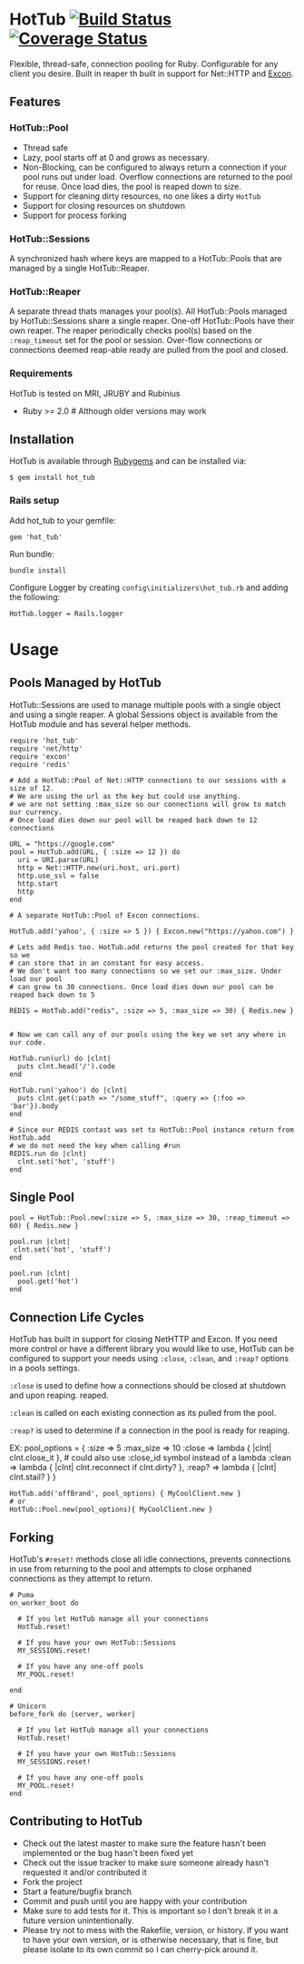 # HotTub [![Build Status](https://travis-ci.org/JoshMcKin/hot_tub.png?branch=master)](https://travis-ci.org/JoshMcKin/hot_tub) [![Coverage Status](https://coveralls.io/repos/JoshMcKin/hot_tub/badge.png?branch=master)](https://coveralls.io/r/JoshMcKin/hot_tub)

Flexible, thread-safe, connection pooling for Ruby. Configurable for any client you desire. Built in reaper th built in support for Net::HTTP and [Excon](https://github.com/excon/excon).

## Features

### HotTub::Pool

* Thread safe
* Lazy, pool starts off at 0 and grows as necessary.
* Non-Blocking, can be configured to always return a connection if your pool runs out under load. Overflow connections are returned to the pool for reuse. Once load dies, the pool is reaped down to size.
* Support for cleaning dirty resources, no one likes a dirty `HotTub`
* Support for closing resources on shutdown
* Support for process forking


### HotTub::Sessions

A synchronized hash where keys are mapped to a HotTub::Pools that are managed by a single HotTub::Reaper.


### HotTub::Reaper

A separate thread thats manages your pool(s). All HotTub::Pools managed by HotTub::Sessions share a single reaper. One-off HotTub::Pools have their own reaper. The reaper periodically checks pool(s) based on the `:reap_timeout` set for the pool or session. Over-flow connections or connections deemed reap-able ready are pulled from the pool and closed.


### Requirements

HotTub is tested on MRI, JRUBY and Rubinius
* Ruby >= 2.0 # Although older versions may work


## Installation

HotTub is available through [Rubygems](https://rubygems.org/gems/hot_tub) and can be installed via:

    $ gem install hot_tub


### Rails setup

Add hot_tub to your gemfile:
    
    gem 'hot_tub'

Run bundle:
    
    bundle install

Configure Logger by creating `config\initializers\hot_tub.rb` and adding the following:
    
    HotTub.logger = Rails.logger


# Usage 

## Pools Managed by HotTub

HotTub::Sessions are used to manage multiple pools with a single object and using a single reaper. 
A global Sessions object is available from the HotTub module and has several helper methods.
  
    require 'hot_tub'
    require 'net/http'
    require 'excon'
    require 'redis'

    # Add a HotTub::Pool of Net::HTTP connections to our sessions with a size of 12.
    # We are using the url as the key but could use anything.
    # we are not setting :max_size so our connections will grow to match our currency.
    # Once load dies down our pool will be reaped back down to 12 connections

    URL = "https://google.com"
    pool = HotTub.add(URL, { :size => 12 }) do 
      uri = URI.parse(URL)
      http = Net::HTTP.new(uri.host, uri.port)
      http.use_ssl = false
      http.start
      http 
    end

    # A separate HotTub::Pool of Excon connections.

    HotTub.add('yahoo', { :size => 5 }) { Excon.new("https://yahoo.com") }

    # Lets add Redis too. HotTub.add returns the pool created for that key so we
    # can store that in an constant for easy access.
    # We don't want too many connections so we set our :max_size. Under load our pool
    # can grow to 30 connections. Once load dies down our pool can be reaped back down to 5

    REDIS = HotTub.add("redis", :size => 5, :max_size => 30) { Redis.new } 
      
   
    # Now we can call any of our pools using the key we set any where in our code.

    HotTub.run(url) do |clnt|    
      puts clnt.head('/').code
    end

    HotTub.run('yahoo') do |clnt|    
      puts clnt.get(:path => "/some_stuff", :query => {:foo => 'bar'}).body
    end

    # Since our REDIS contast was set to HotTub::Pool instance return from HotTub.add 
    # we do not need the key when calling #run
    REDIS.run do |clnt|
      clnt.set('hot', 'stuff')
    end


## Single Pool
    
    pool = HotTub::Pool.new(:size => 5, :max_size => 30, :reap_timeout => 60) { Redis.new }

    pool.run |clnt|
     clnt.set('hot', 'stuff')
    end

    pool.run |clnt|
      pool.get('hot')
    end


## Connection Life Cycles

HotTub has built in support for closing NetHTTP and Excon. If you need more control or have 
a different library you would like to use, HotTub can be configured to support your needs 
using `:close`, `:clean`, and `:reap?` options in a pools settings.

`:close` is used to define how a connections should be closed at shutdown and upon reaping.
reaped.

`:clean` is called on each existing connection as its pulled from the pool.

`:reap?` is used to determine if a connection in the pool is ready for reaping.

EX:
    pool_options = {
      :size     => 5
      :max_size => 10
      :close    => lambda { |clnt| clnt.close_it }, # could also use :close_id symbol instead of a lambda
      :clean    => lambda { |clnt| clnt.reconnect if clnt.dirty? },
      :reap?    => lambda { |clnt| clnt.stail? }
    }

    HotTub.add('offBrand', pool_options) { MyCoolClient.new }
    # or
    HotTub::Pool.new(pool_options){ MyCoolClient.new }


## Forking

HotTub's `#reset!` methods close all idle connections, prevents connections in use from returning
to the pool and attempts to close orphaned connections as they attempt to return.

    # Puma
    on_worker_boot do

      # If you let HotTub manage all your connections
      HotTub.reset!

      # If you have your own HotTub::Sessions
      MY_SESSIONS.reset!

      # If you have any one-off pools
      MY_POOL.reset!

    end

    # Unicorn
    before_fork do |server, worker|

      # If you let HotTub manage all your connections
      HotTub.reset!

      # If you have your own HotTub::Sessions
      MY_SESSIONS.reset!

      # If you have any one-off pools
      MY_POOL.reset!
    end


## Contributing to HotTub
 
* Check out the latest master to make sure the feature hasn't been implemented or the bug hasn't been fixed yet
* Check out the issue tracker to make sure someone already hasn't requested it and/or contributed it
* Fork the project
* Start a feature/bugfix branch
* Commit and push until you are happy with your contribution
* Make sure to add tests for it. This is important so I don't break it in a future version unintentionally.
* Please try not to mess with the Rakefile, version, or history. If you want to have your own version, or is otherwise necessary, that is fine, but please isolate to its own commit so I can cherry-pick around it.